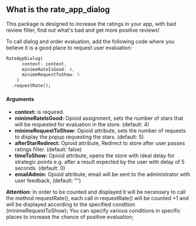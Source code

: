## What is the rate_app_dialog

This package is designed to increase the ratings in your app, with bad review filter, find out what's bad and get more positive reviews!

To call dialog and order evaluation, add the following code where you believe it is a good place to request user evaluation:

```dart
RateAppDialog(
      context: context, 
      minimeRateIsGood: 4, 
      minimeRequestToShow: 5
    )
  .requestRate();
 ```
  
#### Arguments
- **context:** is required.
- **minimeRateIsGood:** Opioid assignment, sets the number of stars that will be requested for evaluation in the store. (default: 4)
- **minimeRequestToShow:** Opioid attribute, sets the number of requests to display the popup requesting the stars. (default: 5)
- **afterStarRedirect:** Opioid attribute, Redirect to store after user passes ratings filter. (default: false)
- **timeToShow:** Opioid attribute, opens the store with ideal delay for strategic points e.g. after a result expected by the user with delay of 5 seconds. (default: 0)
- **emailAdmin:** Opioid attribute, email will be sent to the administrator with user feedback, (default: "")


**Attention:** In order to be counted and displayed it will be necessary to call the method requestRate(), each call in requestRate() will be counted +1 and will be displayed according to the specified condition (minimeRequestToShow); You can specify various conditions in specific places to increase the chance of positive evaluation;


